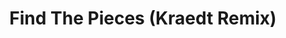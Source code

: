 ---
layout: song
redirect_from: /Home/Song/22
id: 22
title: Find The Pieces (Kraedt Remix)
artist: Tryhardninja
genre: Dubstep
image:
buy-able: true
downloadable: false
yt-id: ifSwMU9m4Xk
itunes: https://itunes.apple.com/us/album/find-pieces-kraedt-remix-single/id1103644041
beatport:
gplay: https://play.google.com/store/music/album?id=Bhtyr4civqnk6ussf3w2cyphzzy&tid=song-Thtbqluothdbzu7urw36cesosii
amazon: https://www.amazon.com/Find-the-Pieces-Kraedt-Remix/dp/B01EBCPMDM/ref=sr_1_1?s=dmusic&ie=UTF8&qid=1491048188&sr=1-1&keywords=Kraedt+find+the+pieces
license: 5
---
